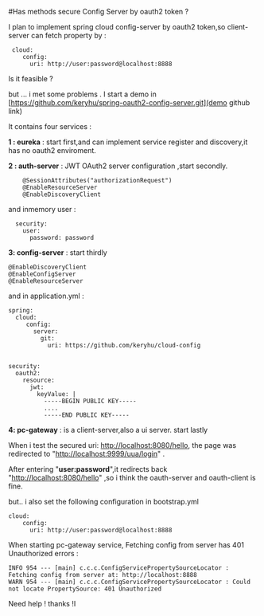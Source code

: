 
#Has methods  secure Config Server by oauth2 token ?

I plan to implement  spring cloud config-server by oauth2 token,so client-server can fetch property by :

	 cloud:
	    config:
	      uri: http://user:password@localhost:8888
 
Is it feasible ?

 but ... i met some problems .
I start a demo in [https://github.com/keryhu/spring-oauth2-config-server.git](demo github link)

It contains  four services : 

**1 : eureka** : start first,and can implement service register and discovery,it has no oauth2 enviroment.

**2 : auth-server** : JWT OAuth2 server configuration ,start secondly.

		@SessionAttributes("authorizationRequest")
		@EnableResourceServer
		@EnableDiscoveryClient

 and inmemory user :

	  security:
 	    user:
 	      password: password

**3: config-server** : start thirdly

	@EnableDiscoveryClient
	@EnableConfigServer
	@EnableResourceServer
	
and in application.yml :

	spring:  
	  cloud:
	     config:
	       server:
	         git:
	           uri: https://github.com/keryhu/cloud-config


	security:
	  oauth2:
	    resource:
	      jwt:
	        keyValue: |
	          -----BEGIN PUBLIC KEY-----
	          ....
	          -----END PUBLIC KEY-----



**4: pc-gateway** :  is a client-server,also  a ui server. start lastly

When i test the secured uri: [http://localhost:8080/hello](), the page was redirected to "[http://localhost:9999/uua/login]()" . 

   After  entering "**user:password**",it redirects back "[http://localhost:8080/hello]()" ,so i think the oauth-server and oauth-client is fine.

but.. i also set the following configuration in bootstrap.yml

	cloud:
	    config:
	      uri: http://user:password@localhost:8888

When starting pc-gateway service, Fetching config from server has 401 Unauthorized errors :

    INFO 954 --- [main] c.c.c.ConfigServicePropertySourceLocator : Fetching config from server at: http://localhost:8888
    WARN 954 --- [main] c.c.c.ConfigServicePropertySourceLocator : Could not locate PropertySource: 401 Unauthorized


Need help ! thanks !I